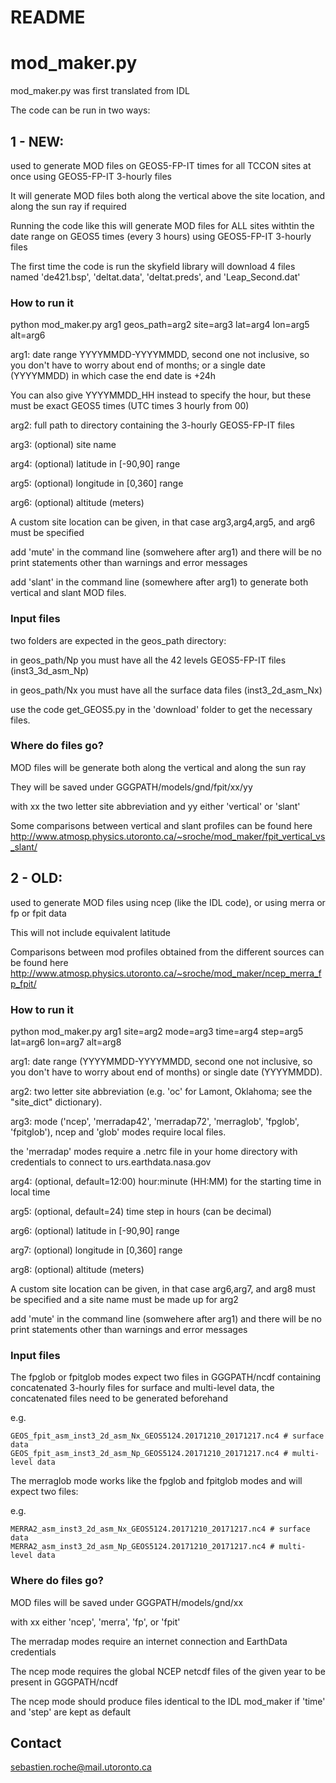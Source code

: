 # README #

# mod_maker.py #
mod_maker.py was first translated from IDL

The code can be run in two ways:

## 1 - NEW: ##

used to generate MOD files on GEOS5-FP-IT times for all TCCON sites at once using GEOS5-FP-IT 3-hourly files

It will generate MOD files both along the vertical above the site location, and along the sun ray if required

Running the code like this will generate MOD files for ALL sites withtin the date range on GEOS5 times (every 3 hours) using GEOS5-FP-IT 3-hourly files

The first time the code is run the skyfield library will download 4 files named 'de421.bsp', 'deltat.data', 'deltat.preds', and 'Leap_Second.dat'

### How to run it ###

python mod_maker.py arg1 geos_path=arg2 site=arg3 lat=arg4 lon=arg5 alt=arg6

arg1: date range YYYYMMDD-YYYYMMDD, second one not inclusive, so you don't have to worry about end of months; or a single date (YYYYMMDD) in which case the end date is +24h

You can also give YYYYMMDD_HH instead to specify the hour, but these must be exact GEOS5 times (UTC times 3 hourly from 00)

arg2: full path to directory containing the 3-hourly GEOS5-FP-IT files

arg3: (optional) site name

arg4: (optional) latitude in [-90,90] range

arg5: (optional) longitude in [0,360] range

arg6: (optional) altitude (meters)

A custom site location can be given, in that case arg3,arg4,arg5, and arg6 must be specified

add 'mute' in the command line (somwehere after arg1) and there will be no print statements other than warnings and error messages

add 'slant' in the command line (somewhere after arg1) to generate both vertical and slant MOD files.

### Input files ###

two folders are expected in the geos_path directory:

in geos_path/Np you must have all the 42 levels GEOS5-FP-IT files (inst3_3d_asm_Np)

in geos_path/Nx you must have all the surface data files (inst3_2d_asm_Nx)

use the code get_GEOS5.py in the 'download' folder to get the necessary files.

### Where do files go? ###

MOD files will be generate both along the vertical and along the sun ray

They will be saved under GGGPATH/models/gnd/fpit/xx/yy

with xx the two letter site abbreviation and yy either 'vertical' or 'slant'

Some comparisons between vertical and slant profiles can be found here http://www.atmosp.physics.utoronto.ca/~sroche/mod_maker/fpit_vertical_vs_slant/

## 2 - OLD: ##

used to generate MOD files using ncep (like the IDL code), or using merra or fp or fpit data

This will not include equivalent latitude

Comparisons between mod profiles obtained from the different sources can be found here http://www.atmosp.physics.utoronto.ca/~sroche/mod_maker/ncep_merra_fp_fpit/

### How to run it ###
python mod_maker.py arg1 site=arg2 mode=arg3 time=arg4 step=arg5 lat=arg6 lon=arg7 alt=arg8

arg1: date range (YYYYMMDD-YYYYMMDD, second one not inclusive, so you don't have to worry about end of months) or single date (YYYYMMDD).

arg2: two letter site abbreviation (e.g. 'oc' for Lamont, Oklahoma; see the "site_dict" dictionary).

arg3: mode ('ncep', 'merradap42', 'merradap72', 'merraglob', 'fpglob', 'fpitglob'), ncep and 'glob' modes require local files.

the 'merradap' modes require a .netrc file in your home directory with credentials to connect to urs.earthdata.nasa.gov

arg4: (optional, default=12:00)  hour:minute (HH:MM) for the starting time in local time

arg5: (optional, default=24) time step in hours (can be decimal)

arg6: (optional) latitude in [-90,90] range

arg7: (optional) longitude in [0,360] range

arg8: (optional) altitude (meters)

A custom site location can be given, in that case arg6,arg7, and arg8 must be specified and a site name must be made up for arg2

add 'mute' in the command line (somwehere after arg1) and there will be no print statements other than warnings and error messages 

### Input files ###

The fpglob or fpitglob modes expect two files in GGGPATH/ncdf containing concatenated 3-hourly files for surface and multi-level data, the concatenated files need to be generated beforehand

e.g.

	GEOS_fpit_asm_inst3_2d_asm_Nx_GEOS5124.20171210_20171217.nc4 # surface data
	GEOS_fpit_asm_inst3_2d_asm_Np_GEOS5124.20171210_20171217.nc4 # multi-level data

The merraglob mode works like the fpglob and fpitglob modes and will expect two files:

e.g.

	MERRA2_asm_inst3_2d_asm_Nx_GEOS5124.20171210_20171217.nc4 # surface data
	MERRA2_asm_inst3_2d_asm_Np_GEOS5124.20171210_20171217.nc4 # multi-level data

### Where do files go? ###

MOD files will be saved under GGGPATH/models/gnd/xx

with xx either 'ncep', 'merra', 'fp', or 'fpit'

The merradap modes require an internet connection and EarthData credentials

The ncep mode requires the global NCEP netcdf files of the given year to be present in GGGPATH/ncdf

The ncep mode should produce files identical to the IDL mod_maker if 'time' and 'step' are kept as default

## Contact ##

sebastien.roche@mail.utoronto.ca
